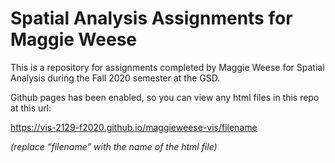# Spatial Analysis Assignments for Maggie Weese

This is a repository for assignments completed by Maggie Weese for Spatial Analysis during the Fall 2020 semester at the GSD.

Github pages has been enabled, so you can view any html files in this repo at this url:

https://vis-2129-f2020.github.io/maggieweese-vis/filename

*(replace “filename” with the name of the html file)*
